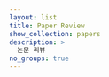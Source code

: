 ```yaml
---
layout: list
title: Paper Review
show_collection: papers
description: >
  논문 리뷰
no_groups: true
---
```

